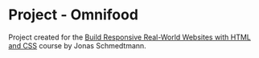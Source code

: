# Project - Omnifood

Project created for the [Build Responsive Real-World Websites with HTML and CSS](https://www.udemy.com/course/design-and-develop-a-killer-website-with-html5-and-css3/) course by Jonas Schmedtmann.
